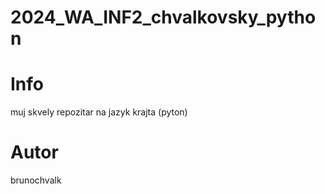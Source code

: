 # 2024_WA_INF2_chvalkovsky_python
# Info
muj skvely repozitar na jazyk krajta (pyton)
# Autor
brunochvalk